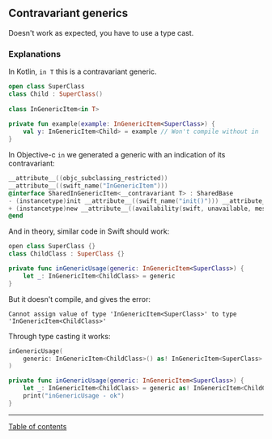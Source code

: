 ## Contravariant generics

Doesn't work as expected, you have to use a type cast.

### Explanations

In Kotlin, `in T` this is a contravariant generic.

```kotlin
open class SuperClass  
class Child : SuperClass()  
  
class InGenericItem<in T>
  
private fun example(example: InGenericItem<SuperClass>) {  
    val y: InGenericItem<Child> = example // Won't compile without in
}
```

In Objective-c `in` we generated a generic with an indication of its contravariant:

```objective-c
__attribute__((objc_subclassing_restricted))
__attribute__((swift_name("InGenericItem")))
@interface SharedInGenericItem<__contravariant T> : SharedBase
- (instancetype)init __attribute__((swift_name("init()"))) __attribute__((objc_designated_initializer));
+ (instancetype)new __attribute__((availability(swift, unavailable, message="use object initializers instead")));
@end
```

And in theory, similar code in Swift should work:

```swift
open class SuperClass {}
class ChildClass : SuperClass {}

private func inGenericUsage(generic: InGenericItem<SuperClass>) {
    let _: InGenericItem<ChildClass> = generic
}
```

But it doesn't compile, and gives the error:

```
Cannot assign value of type 'InGenericItem<SuperClass>' to type 'InGenericItem<ChildClass>'
```

Through type casting it works:

```swift
inGenericUsage(
    generic: InGenericItem<ChildClass>() as! InGenericItem<SuperClass>
)

private func inGenericUsage(generic: InGenericItem<SuperClass>) {
    let _: InGenericItem<ChildClass> = generic as! InGenericItem<ChildClass>
    print("inGenericUsage - ok")
}
```

---
[Table of contents](/README.md)